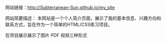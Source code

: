网站链接：http://Subterranean-Sun.github.io/my_site

网站简要描述：
本网站是一个个人简介页面，展示了我的基本信息、兴趣方向和联系方式，旨在作为一个简单的HTML/CSS练习项目。

在项目展示展示了图片 PDF 视频三种形式
